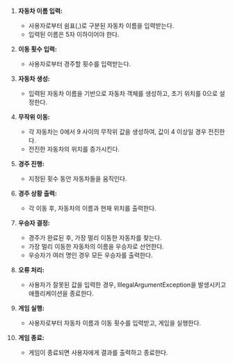 1. **자동차 이름 입력:**
    - 사용자로부터 쉼표(,)로 구분된 자동차 이름을 입력받는다.
    - 입력된 이름은 5자 이하이어야 한다.

2. **이동 횟수 입력:**
    - 사용자로부터 경주할 횟수를 입력받는다.

3. **자동차 생성:**
    - 입력된 자동차 이름을 기반으로 자동차 객체를 생성하고, 초기 위치를 0으로 설정한다.

4. **무작위 이동:**
    - 각 자동차는 0에서 9 사이의 무작위 값을 생성하여, 값이 4 이상일 경우 전진한다.
    - 전진한 자동차의 위치를 증가시킨다.

5. **경주 진행:**
    - 지정된 횟수 동안 자동차들을 움직인다.

6. **경주 상황 출력:**
    - 각 이동 후, 자동차의 이름과 현재 위치를 출력한다.

7. **우승자 결정:**
    - 경주가 완료된 후, 가장 멀리 이동한 자동차를 찾는다.
    - 가장 멀리 이동한 자동차의 이름을 우승자로 선언한다.
    - 우승자가 여러 명인 경우 모든 우승자를 출력한다.

8. **오류 처리:**
    - 사용자가 잘못된 값을 입력한 경우, IllegalArgumentException을 발생시키고 애플리케이션을 종료한다.

9. **게임 실행:**
    - 사용자로부터 자동차 이름과 이동 횟수를 입력받고, 게임을 실행한다.

10. **게임 종료:**
    - 게임이 종료되면 사용자에게 결과를 출력하고 종료한다.
